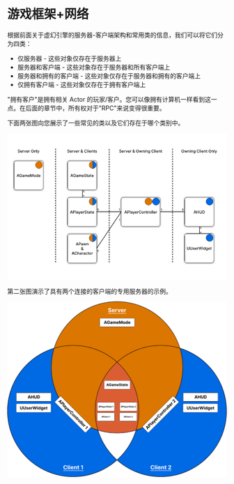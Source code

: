 # 游戏框架+网络

根据前面关于虚幻引擎的服务器-客户端架构和常用类的信息，我们可以将它们分为四类：

- 仅服务器 - 这些对象仅存在于服务器上
- 服务器和客户端 - 这些对象存在于服务器和所有客户端上
- 服务器和拥有的客户端 - 这些对象仅存在于服务器和拥有的客户端上
- 仅拥有客户端 - 这些对象仅存在于拥有客户端上

"拥有客户"是拥有相关 Actor 的玩家/客户。您可以像拥有计算机一样看到这一点。在后面的章节中，所有权对于"RPC"来说变得很重要。

下面两张图向您展示了一些常见的类以及它们存在于哪个类别中。

![上述四个类别中列出的常用类。](../images/image.png)

第二张图演示了具有两个连接的客户端的专用服务器的示例。

![具有两个连接客户端的专用服务器中类的维恩图示例。](../images/image-1.png)
